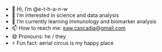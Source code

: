 - 👋 Hi, I’m @e-t-h-a-n-w
- 👀 I’m interested in science and data analysis
- 🌱 I’m currently learning immunology and biomarker analysis
- 📫 How to reach me: eaw.cascadia@gmail.com
- 😄 Pronouns: he / they 
- ⚡ Fun fact: aerial circus is my happy place

<!---
e-t-h-a-n-w/e-t-h-a-n-w is a ✨ special ✨ repository because its `README.md` (this file) appears on your GitHub profile.
You can click the Preview link to take a look at your changes.
--->
